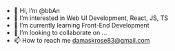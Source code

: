 - 👋 Hi, I’m @bbAn
- 👀 I’m interested in Web UI Development, React, JS, TS
- 🌱 I’m currently learning Front-End Development
- 💞️ I’m looking to collaborate on ...
- 📫 How to reach me damaskrose83@gmail.com

<!---
bbAn/bbAn is a ✨ special ✨ repository because its `README.md` (this file) appears on your GitHub profile.
You can click the Preview link to take a look at your changes.
--->

